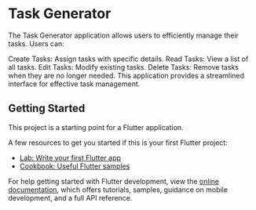 # Task Generator

The Task Generator application allows users to efficiently manage their tasks. Users can:

Create Tasks: Assign tasks with specific details.
Read Tasks: View a list of all tasks.
Edit Tasks: Modify existing tasks.
Delete Tasks: Remove tasks when they are no longer needed.
This application provides a streamlined interface for effective task management.



## Getting Started

This project is a starting point for a Flutter application.

A few resources to get you started if this is your first Flutter project:

- [Lab: Write your first Flutter app](https://docs.flutter.dev/get-started/codelab)
- [Cookbook: Useful Flutter samples](https://docs.flutter.dev/cookbook)

For help getting started with Flutter development, view the
[online documentation](https://docs.flutter.dev/), which offers tutorials,
samples, guidance on mobile development, and a full API reference.
